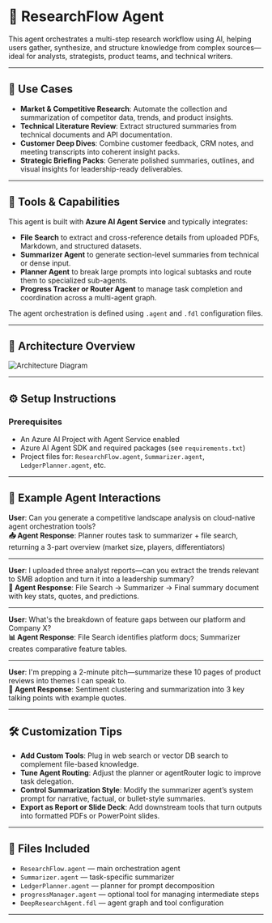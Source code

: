# 🧠 ResearchFlow Agent

This agent orchestrates a multi-step research workflow using AI, helping users gather, synthesize, and structure knowledge from complex sources—ideal for analysts, strategists, product teams, and technical writers.

---

## 💼 Use Cases

- **Market & Competitive Research**: Automate the collection and summarization of competitor data, trends, and product insights.
- **Technical Literature Review**: Extract structured summaries from technical documents and API documentation.
- **Customer Deep Dives**: Combine customer feedback, CRM notes, and meeting transcripts into coherent insight packs.
- **Strategic Briefing Packs**: Generate polished summaries, outlines, and visual insights for leadership-ready deliverables.

---

## 🧩 Tools & Capabilities

This agent is built with **Azure AI Agent Service** and typically integrates:

- **File Search** to extract and cross-reference details from uploaded PDFs, Markdown, and structured datasets.
- **Summarizer Agent** to generate section-level summaries from technical or dense input.
- **Planner Agent** to break large prompts into logical subtasks and route them to specialized sub-agents.
- **Progress Tracker or Router Agent** to manage task completion and coordination across a multi-agent graph.

The agent orchestration is defined using `.agent` and `.fdl` configuration files.

---

## 🧠 Architecture Overview

![Architecture Diagram](assets/architecture-researchflow.png)

---

## ⚙️ Setup Instructions

### Prerequisites

- An Azure AI Project with Agent Service enabled
- Azure AI Agent SDK and required packages (see `requirements.txt`)
- Project files for: `ResearchFlow.agent`, `Summarizer.agent`, `LedgerPlanner.agent`, etc.

---

## 💬 Example Agent Interactions

**User**: Can you generate a competitive landscape analysis on cloud-native agent orchestration tools?  
**📥 Agent Response**: Planner routes task to summarizer + file search, returning a 3-part overview (market size, players, differentiators)

---

**User**: I uploaded three analyst reports—can you extract the trends relevant to SMB adoption and turn it into a leadership summary?  
**📄 Agent Response**: File Search → Summarizer → Final summary document with key stats, quotes, and predictions.

---

**User**: What's the breakdown of feature gaps between our platform and Company X?  
**📊 Agent Response**: File Search identifies platform docs; Summarizer creates comparative feature tables.

---

**User**: I'm prepping a 2-minute pitch—summarize these 10 pages of product reviews into themes I can speak to.  
**🧠 Agent Response**: Sentiment clustering and summarization into 3 key talking points with example quotes.

---

## 🛠 Customization Tips

- **Add Custom Tools**: Plug in web search or vector DB search to complement file-based knowledge.
- **Tune Agent Routing**: Adjust the planner or agentRouter logic to improve task delegation.
- **Control Summarization Style**: Modify the summarizer agent’s system prompt for narrative, factual, or bullet-style summaries.
- **Export as Report or Slide Deck**: Add downstream tools that turn outputs into formatted PDFs or PowerPoint slides.

---

## 📁 Files Included

- `ResearchFlow.agent` — main orchestration agent
- `Summarizer.agent` — task-specific summarizer
- `LedgerPlanner.agent` — planner for prompt decomposition
- `progressManager.agent` — optional tool for managing intermediate steps
- `DeepResearchAgent.fdl` — agent graph and tool configuration

---


